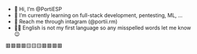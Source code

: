 - 👋 Hi, I’m @PortiESP
- 🌱 I’m currently learning on full-stack development, pentesting, ML, ...
- 📮 Reach me through intagram (@portii.rm)
- 💂‍♂️ English is not my first language so any misspelled words let me know 😉

🟥🟥🟥🟥🟨🟨🟨🟥🟥🟥🟥

